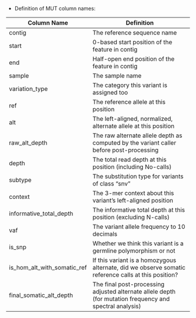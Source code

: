 - Definition of MUT column names:

|Column Name                 |Definition|
|----                        |--        |
|contig                      |The reference sequence name
|start                       |0-based start position of the feature in contig
|end                         |Half-open end position of the feature in contig
|sample                      |The sample name
|variation_type              |The category this variant is assigned too
|ref                         |The reference allele at this position
|alt                         |The left-aligned, normalized, alternate allele at this position
|raw_alt_depth               |The raw alternate allele depth as computed by the variant caller before post-processing
|depth                       |The total read depth at this position (including No-calls)
|subtype                     |The substitution type for variants of class “snv”
|context                     |The 3-mer context about this variant’s left-aligned position
|informative_total_depth     |The informative total depth at this position (excluding N-calls)
|vaf                         |The variant allele frequency to 10 decimals
|is_snp                      |Whether we think this variant is a germline polymorphism or not
|is_hom_alt_with_somatic_ref |If this variant is a homozygous alternate, did we observe somatic reference calls at this position?
|final_somatic_alt_depth     |The final post-processing adjusted alternate allele depth (for mutation frequency and spectral analysis)
